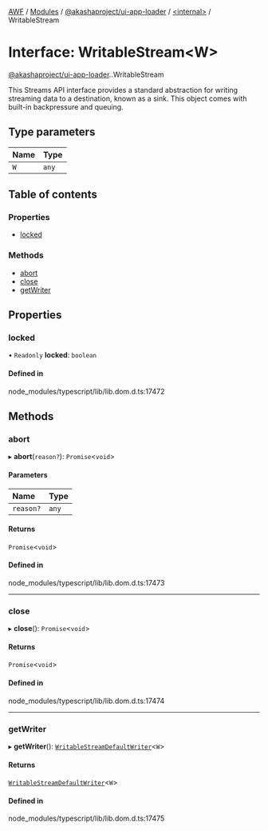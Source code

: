 [AWF](../README.md) / [Modules](../modules.md) / [@akashaproject/ui-app-loader](../modules/akashaproject_ui_app_loader.md) / [<internal\>](../modules/akashaproject_ui_app_loader._internal_.md) / WritableStream

# Interface: WritableStream<W\>

[@akashaproject/ui-app-loader](../modules/akashaproject_ui_app_loader.md).[<internal>](../modules/akashaproject_ui_app_loader._internal_.md).WritableStream

This Streams API interface provides a standard abstraction for writing streaming data to a destination, known as a sink. This object comes with built-in backpressure and queuing.

## Type parameters

| Name | Type |
| :------ | :------ |
| `W` | `any` |

## Table of contents

### Properties

- [locked](akashaproject_ui_app_loader._internal_.WritableStream.md#locked)

### Methods

- [abort](akashaproject_ui_app_loader._internal_.WritableStream.md#abort)
- [close](akashaproject_ui_app_loader._internal_.WritableStream.md#close)
- [getWriter](akashaproject_ui_app_loader._internal_.WritableStream.md#getwriter)

## Properties

### locked

• `Readonly` **locked**: `boolean`

#### Defined in

node_modules/typescript/lib/lib.dom.d.ts:17472

## Methods

### abort

▸ **abort**(`reason?`): `Promise`<`void`\>

#### Parameters

| Name | Type |
| :------ | :------ |
| `reason?` | `any` |

#### Returns

`Promise`<`void`\>

#### Defined in

node_modules/typescript/lib/lib.dom.d.ts:17473

___

### close

▸ **close**(): `Promise`<`void`\>

#### Returns

`Promise`<`void`\>

#### Defined in

node_modules/typescript/lib/lib.dom.d.ts:17474

___

### getWriter

▸ **getWriter**(): [`WritableStreamDefaultWriter`](../modules/akashaproject_ui_app_loader._internal_.md#writablestreamdefaultwriter)<`W`\>

#### Returns

[`WritableStreamDefaultWriter`](../modules/akashaproject_ui_app_loader._internal_.md#writablestreamdefaultwriter)<`W`\>

#### Defined in

node_modules/typescript/lib/lib.dom.d.ts:17475
